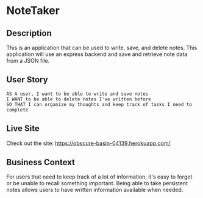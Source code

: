 # NoteTaker


## Description

This is an application that can be used to write, save, and delete notes. This application will use an express backend and save and retrieve note data from a JSON file.


## User Story
```
AS A user, I want to be able to write and save notes
I WANT to be able to delete notes I've written before
SO THAT I can organize my thoughts and keep track of tasks I need to complete
```

## Live Site

Check out the site: https://obscure-basin-04139.herokuapp.com/


## Business Context

For users that need to keep track of a lot of information, it's easy to forget or be unable to recall something important. Being able to take persistent notes allows users to have written information available when needed.




